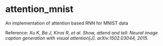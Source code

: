 # attention_mnist
An implementation of attention based RNN for MNIST data

Reference: 
*Xu K, Ba J, Kiros R, et al. Show, attend and tell: Neural image caption generation with visual attention[J]. arXiv:1502.03044, 2015.*
